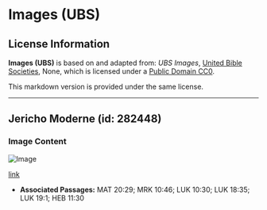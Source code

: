 # Images (UBS)

## License Information

**Images (UBS)** is based on and adapted from: _UBS Images_, [United Bible Societies](https://unitedbiblesocieties.org/), None, which is licensed under a [Public Domain CC0](https://creativecommons.org/public-domain/cc0/).

This markdown version is provided under the same license.



--------------------------------

## Jericho Moderne (id: 282448)

### Image Content

![Image](https://cdn.aquifer.bible/aquifer-content/resources/Media/WEB-0546_jericho_modern.jpg)

[link](https://cdn.aquifer.bible/aquifer-content/resources/Media/WEB-0546_jericho_modern.jpg)

* **Associated Passages:** MAT 20:29; MRK 10:46; LUK 10:30; LUK 18:35; LUK 19:1; HEB 11:30

